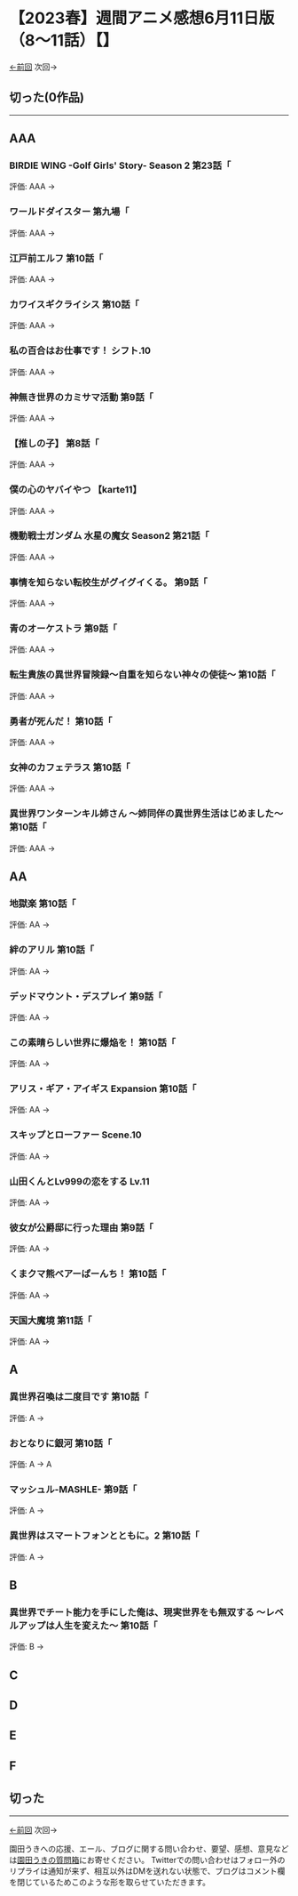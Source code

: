 # 【2023春】週間アニメ感想6月11日版（8～11話）【】

[←前回](http://www.ukitouchtypist.org/2023/06/04/post-2039/) 次回→

## 切った(0作品)
***
## AAA
### BIRDIE WING -Golf Girls' Story- Season 2 第23話「
評価: AAA →
### ワールドダイスター 第九場「
評価: AAA →
### 江戸前エルフ 第10話「
評価: AAA →
### カワイスギクライシス 第10話「
評価: AAA →
### 私の百合はお仕事です！ シフト.10
評価: AAA →
### 神無き世界のカミサマ活動 第9話「
評価: AAA →
### 【推しの子】 第8話「
評価: AAA →
### 僕の心のヤバイやつ 【karte11】
評価: AAA →
### 機動戦士ガンダム 水星の魔女 Season2 第21話「
評価: AAA →
### 事情を知らない転校生がグイグイくる。 第9話「
評価: AAA →
### 青のオーケストラ 第9話「
評価: AAA →
### 転生貴族の異世界冒険録～自重を知らない神々の使徒～ 第10話「
評価: AAA →
### 勇者が死んだ！ 第10話「
評価: AAA →
### 女神のカフェテラス 第10話「
評価: AAA →
### 異世界ワンターンキル姉さん ～姉同伴の異世界生活はじめました～ 第10話「
評価: AAA →
## AA
### 地獄楽 第10話「
評価: AA →
### 絆のアリル 第10話「
評価: AA →
### デッドマウント・デスプレイ 第9話「
評価: AA →
### この素晴らしい世界に爆焔を！ 第10話「
評価: AA →
### アリス・ギア・アイギス Expansion 第10話「
評価: AA →
### スキップとローファー Scene.10
評価: AA →
### 山田くんとLv999の恋をする Lv.11
評価: AA →
### 彼女が公爵邸に行った理由 第9話「
評価: AA →
### くまクマ熊ベアーぱーんち！ 第10話「
評価: AA →
### 天国大魔境 第11話「
評価: AA →
## A
### 異世界召喚は二度目です 第10話「
評価: A →
### おとなりに銀河 第10話「
評価: A → A
### マッシュル-MASHLE- 第9話「
評価: A →
### 異世界はスマートフォンとともに。2 第10話「
評価: A →
## B
### 異世界でチート能力を手にした俺は、現実世界をも無双する ～レベルアップは人生を変えた～ 第10話「
評価: B →
## C
## D
## E
## F
## 切った
***
[←前回](http://www.ukitouchtypist.org/2023/06/04/post-2039/) 次回→

園田うきへの応援、エール、ブログに関する問い合わせ、要望、感想、意見などは[園田うきの質問箱](https://peing.net/ja/ukitouchtypist)にお寄せください。
Twitterでの問い合わせはフォロー外のリプライは通知が来ず、相互以外はDMを送れない状態で、ブログはコメント欄を閉じているためこのような形を取らせていただきます。
